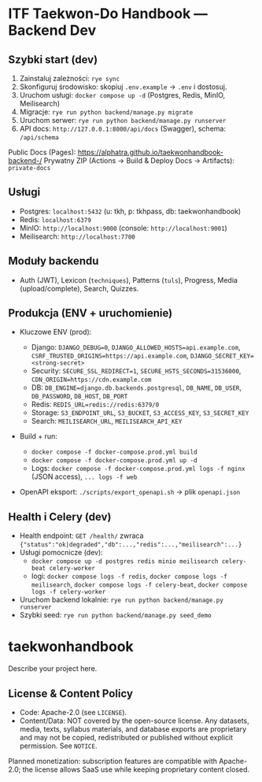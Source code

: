 # ITF Taekwon‑Do Handbook — Backend Dev

## Szybki start (dev)
1. Zainstaluj zależności: `rye sync`
2. Skonfiguruj środowisko: skopiuj `.env.example` → `.env` i dostosuj.
3. Uruchom usługi: `docker compose up -d` (Postgres, Redis, MinIO, Meilisearch)
4. Migracje: `rye run python backend/manage.py migrate`
5. Uruchom serwer: `rye run python backend/manage.py runserver`
6. API docs: `http://127.0.0.1:8000/api/docs` (Swagger), schema: `/api/schema`
   
Public Docs (Pages): https://alphatra.github.io/taekwonhandbook-backend-/
Prywatny ZIP (Actions → Build & Deploy Docs → Artifacts): `private-docs`

## Usługi
- Postgres: `localhost:5432` (u: tkh, p: tkhpass, db: taekwonhandbook)
- Redis: `localhost:6379`
- MinIO: `http://localhost:9000` (console: `http://localhost:9001`)
- Meilisearch: `http://localhost:7700`

## Moduły backendu
- Auth (JWT), Lexicon (`techniques`), Patterns (`tuls`), Progress, Media (upload/complete), Search, Quizzes.

## Produkcja (ENV + uruchomienie)
- Kluczowe ENV (prod):
  - Django: `DJANGO_DEBUG=0`, `DJANGO_ALLOWED_HOSTS=api.example.com`, `CSRF_TRUSTED_ORIGINS=https://api.example.com`, `DJANGO_SECRET_KEY=<strong-secret>`
  - Security: `SECURE_SSL_REDIRECT=1`, `SECURE_HSTS_SECONDS=31536000`, `CDN_ORIGIN=https://cdn.example.com`
  - DB: `DB_ENGINE=django.db.backends.postgresql`, `DB_NAME`, `DB_USER`, `DB_PASSWORD`, `DB_HOST`, `DB_PORT`
  - Redis: `REDIS_URL=redis://redis:6379/0`
  - Storage: `S3_ENDPOINT_URL`, `S3_BUCKET`, `S3_ACCESS_KEY`, `S3_SECRET_KEY`
  - Search: `MEILISEARCH_URL`, `MEILISEARCH_API_KEY`

- Build + run:
  - `docker compose -f docker-compose.prod.yml build`
  - `docker compose -f docker-compose.prod.yml up -d`
  - Logs: `docker compose -f docker-compose.prod.yml logs -f nginx` (JSON access), `... logs -f web`

- OpenAPI eksport: `./scripts/export_openapi.sh` → plik `openapi.json`

## Health i Celery (dev)
- Health endpoint: `GET /health/` zwraca `{"status":"ok|degraded","db":...,"redis":...,"meilisearch":...}`
- Usługi pomocnicze (dev):
  - `docker compose up -d postgres redis minio meilisearch celery-beat celery-worker`
  - logi: `docker compose logs -f redis`, `docker compose logs -f meilisearch`, `docker compose logs -f celery-beat`, `docker compose logs -f celery-worker`
- Uruchom backend lokalnie: `rye run python backend/manage.py runserver`
- Szybki seed: `rye run python backend/manage.py seed_demo`

# taekwonhandbook

Describe your project here.

## License & Content Policy

- Code: Apache-2.0 (see `LICENSE`).
- Content/Data: NOT covered by the open-source license. Any datasets, media,
  texts, syllabus materials, and database exports are proprietary and may not be
  copied, redistributed or published without explicit permission. See `NOTICE`.

Planned monetization: subscription features are compatible with Apache-2.0; the
license allows SaaS use while keeping proprietary content closed.
